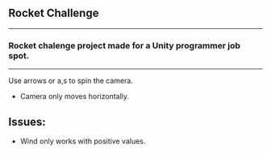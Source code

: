 ## Rocket Challenge
---
### Rocket chalenge project made for a Unity programmer job spot.
----
Use arrows or a,s to spin the camera.
- Camera only moves horizontally.

## Issues:
- Wind only works with positive values.
